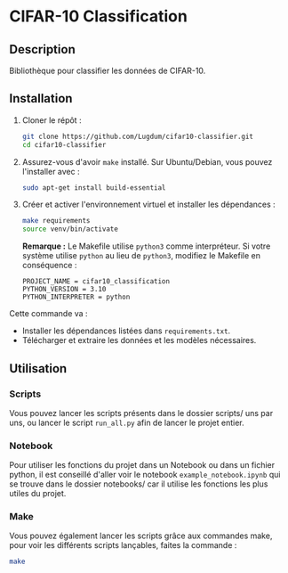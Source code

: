 # CIFAR-10 Classification

## Description

Bibliothèque pour classifier les données de CIFAR-10.

## Installation

1. Cloner le répôt :

    ```bash
    git clone https://github.com/Lugdum/cifar10-classifier.git
    cd cifar10-classifier
    ```

2. Assurez-vous d'avoir `make` installé. Sur Ubuntu/Debian, vous pouvez l'installer avec :

    ```bash
    sudo apt-get install build-essential
    ```

3. Créer et activer l'environnement virtuel et installer les dépendances :

    ```bash
    make requirements
    source venv/bin/activate
    ```

    **Remarque :** Le Makefile utilise `python3` comme interpréteur. Si votre système utilise `python` au lieu de `python3`, modifiez le Makefile en conséquence :

    ```
    PROJECT_NAME = cifar10_classification
    PYTHON_VERSION = 3.10
    PYTHON_INTERPRETER = python
    ```

Cette commande va :
- Installer les dépendances listées dans `requirements.txt`.
- Télécharger et extraire les données et les modèles nécessaires.

## Utilisation

### Scripts

Vous pouvez lancer les scripts présents dans le dossier scripts/ uns par uns, ou lancer le script `run_all.py` afin de lancer le projet entier.

### Notebook

Pour utiliser les fonctions du projet dans un Notebook ou dans un fichier python, il est conseillé d'aller voir le notebook `example_notebook.ipynb` qui se trouve dans le dossier notebooks/ car il utilise les fonctions les plus utiles du projet.

### Make

Vous pouvez également lancer les scripts grâce aux commandes make, pour voir les différents scripts lançables, faites la commande :

```bash
make
```

